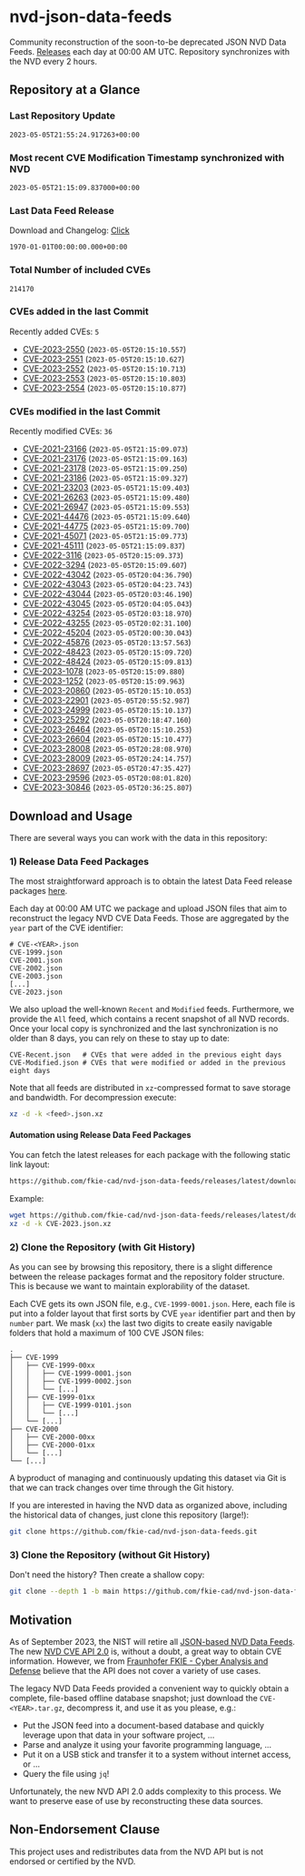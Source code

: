 # nvd-json-data-feeds

Community reconstruction of the soon-to-be deprecated JSON NVD Data Feeds. 
[Releases](releases/latest) each day at 00:00 AM UTC.
Repository synchronizes with the NVD every 2 hours.

## Repository at a Glance

### Last Repository Update

```plain
2023-05-05T21:55:24.917263+00:00
```

### Most recent CVE Modification Timestamp synchronized with NVD

```plain
2023-05-05T21:15:09.837000+00:00
```

### Last Data Feed Release

Download and Changelog: [Click](releases/latest)

```plain
1970-01-01T00:00:00.000+00:00
```

### Total Number of included CVEs

```plain
214170
```

### CVEs added in the last Commit

Recently added CVEs: `5`

* [CVE-2023-2550](CVE-2023/CVE-2023-25xx/CVE-2023-2550.json) (`2023-05-05T20:15:10.557`)
* [CVE-2023-2551](CVE-2023/CVE-2023-25xx/CVE-2023-2551.json) (`2023-05-05T20:15:10.627`)
* [CVE-2023-2552](CVE-2023/CVE-2023-25xx/CVE-2023-2552.json) (`2023-05-05T20:15:10.713`)
* [CVE-2023-2553](CVE-2023/CVE-2023-25xx/CVE-2023-2553.json) (`2023-05-05T20:15:10.803`)
* [CVE-2023-2554](CVE-2023/CVE-2023-25xx/CVE-2023-2554.json) (`2023-05-05T20:15:10.877`)


### CVEs modified in the last Commit

Recently modified CVEs: `36`

* [CVE-2021-23166](CVE-2021/CVE-2021-231xx/CVE-2021-23166.json) (`2023-05-05T21:15:09.073`)
* [CVE-2021-23176](CVE-2021/CVE-2021-231xx/CVE-2021-23176.json) (`2023-05-05T21:15:09.163`)
* [CVE-2021-23178](CVE-2021/CVE-2021-231xx/CVE-2021-23178.json) (`2023-05-05T21:15:09.250`)
* [CVE-2021-23186](CVE-2021/CVE-2021-231xx/CVE-2021-23186.json) (`2023-05-05T21:15:09.327`)
* [CVE-2021-23203](CVE-2021/CVE-2021-232xx/CVE-2021-23203.json) (`2023-05-05T21:15:09.403`)
* [CVE-2021-26263](CVE-2021/CVE-2021-262xx/CVE-2021-26263.json) (`2023-05-05T21:15:09.480`)
* [CVE-2021-26947](CVE-2021/CVE-2021-269xx/CVE-2021-26947.json) (`2023-05-05T21:15:09.553`)
* [CVE-2021-44476](CVE-2021/CVE-2021-444xx/CVE-2021-44476.json) (`2023-05-05T21:15:09.640`)
* [CVE-2021-44775](CVE-2021/CVE-2021-447xx/CVE-2021-44775.json) (`2023-05-05T21:15:09.700`)
* [CVE-2021-45071](CVE-2021/CVE-2021-450xx/CVE-2021-45071.json) (`2023-05-05T21:15:09.773`)
* [CVE-2021-45111](CVE-2021/CVE-2021-451xx/CVE-2021-45111.json) (`2023-05-05T21:15:09.837`)
* [CVE-2022-3116](CVE-2022/CVE-2022-31xx/CVE-2022-3116.json) (`2023-05-05T20:15:09.373`)
* [CVE-2022-3294](CVE-2022/CVE-2022-32xx/CVE-2022-3294.json) (`2023-05-05T20:15:09.607`)
* [CVE-2022-43042](CVE-2022/CVE-2022-430xx/CVE-2022-43042.json) (`2023-05-05T20:04:36.790`)
* [CVE-2022-43043](CVE-2022/CVE-2022-430xx/CVE-2022-43043.json) (`2023-05-05T20:04:23.743`)
* [CVE-2022-43044](CVE-2022/CVE-2022-430xx/CVE-2022-43044.json) (`2023-05-05T20:03:46.190`)
* [CVE-2022-43045](CVE-2022/CVE-2022-430xx/CVE-2022-43045.json) (`2023-05-05T20:04:05.043`)
* [CVE-2022-43254](CVE-2022/CVE-2022-432xx/CVE-2022-43254.json) (`2023-05-05T20:03:18.970`)
* [CVE-2022-43255](CVE-2022/CVE-2022-432xx/CVE-2022-43255.json) (`2023-05-05T20:02:31.100`)
* [CVE-2022-45204](CVE-2022/CVE-2022-452xx/CVE-2022-45204.json) (`2023-05-05T20:00:30.043`)
* [CVE-2022-45876](CVE-2022/CVE-2022-458xx/CVE-2022-45876.json) (`2023-05-05T20:13:57.563`)
* [CVE-2022-48423](CVE-2022/CVE-2022-484xx/CVE-2022-48423.json) (`2023-05-05T20:15:09.720`)
* [CVE-2022-48424](CVE-2022/CVE-2022-484xx/CVE-2022-48424.json) (`2023-05-05T20:15:09.813`)
* [CVE-2023-1078](CVE-2023/CVE-2023-10xx/CVE-2023-1078.json) (`2023-05-05T20:15:09.880`)
* [CVE-2023-1252](CVE-2023/CVE-2023-12xx/CVE-2023-1252.json) (`2023-05-05T20:15:09.963`)
* [CVE-2023-20860](CVE-2023/CVE-2023-208xx/CVE-2023-20860.json) (`2023-05-05T20:15:10.053`)
* [CVE-2023-22901](CVE-2023/CVE-2023-229xx/CVE-2023-22901.json) (`2023-05-05T20:55:52.987`)
* [CVE-2023-24999](CVE-2023/CVE-2023-249xx/CVE-2023-24999.json) (`2023-05-05T20:15:10.137`)
* [CVE-2023-25292](CVE-2023/CVE-2023-252xx/CVE-2023-25292.json) (`2023-05-05T20:18:47.160`)
* [CVE-2023-26464](CVE-2023/CVE-2023-264xx/CVE-2023-26464.json) (`2023-05-05T20:15:10.253`)
* [CVE-2023-26604](CVE-2023/CVE-2023-266xx/CVE-2023-26604.json) (`2023-05-05T20:15:10.477`)
* [CVE-2023-28008](CVE-2023/CVE-2023-280xx/CVE-2023-28008.json) (`2023-05-05T20:28:08.970`)
* [CVE-2023-28009](CVE-2023/CVE-2023-280xx/CVE-2023-28009.json) (`2023-05-05T20:24:14.757`)
* [CVE-2023-28697](CVE-2023/CVE-2023-286xx/CVE-2023-28697.json) (`2023-05-05T20:47:35.427`)
* [CVE-2023-29596](CVE-2023/CVE-2023-295xx/CVE-2023-29596.json) (`2023-05-05T20:08:01.820`)
* [CVE-2023-30846](CVE-2023/CVE-2023-308xx/CVE-2023-30846.json) (`2023-05-05T20:36:25.807`)


## Download and Usage

There are several ways you can work with the data in this repository:

### 1) Release Data Feed Packages

The most straightforward approach is to obtain the latest Data Feed release packages [here](releases/latest).

Each day at 00:00 AM UTC we package and upload JSON files that aim to reconstruct the legacy NVD CVE Data Feeds.
Those are aggregated by the `year` part of the CVE identifier:

```
# CVE-<YEAR>.json
CVE-1999.json
CVE-2001.json
CVE-2002.json
CVE-2003.json
[...]
CVE-2023.json
```

We also upload the well-known `Recent` and `Modified` feeds.
Furthermore, we provide the `All` feed, which contains a recent snapshot of all NVD records.
Once your local copy is synchronized and the last synchronization is no older than 8 days, you can rely on these to stay up to date:

```plain
CVE-Recent.json   # CVEs that were added in the previous eight days
CVE-Modified.json # CVEs that were modified or added in the previous eight days
```

Note that all feeds are distributed in `xz`-compressed format to save storage and bandwidth.
For decompression execute:

```sh
xz -d -k <feed>.json.xz
```


#### Automation using Release Data Feed Packages

You can fetch the latest releases for each package with the following static link layout:

```sh
https://github.com/fkie-cad/nvd-json-data-feeds/releases/latest/download/CVE-<YEAR>.json.xz
```

Example:

```sh
wget https://github.com/fkie-cad/nvd-json-data-feeds/releases/latest/download/CVE-2023.json.xz
xz -d -k CVE-2023.json.xz
```

### 2) Clone the Repository (with Git History)

As you can see by browsing this repository, there is a slight difference between the release packages format and the repository folder structure.
This is because we want to maintain explorability of the dataset.

Each CVE gets its own JSON file, e.g., `CVE-1999-0001.json`.
Here, each file is put into a folder layout that first sorts by CVE `year` identifier part and then by `number` part.
We mask (`xx`) the last two digits to create easily navigable folders that hold a maximum of 100 CVE JSON files:

```plain
.
├── CVE-1999
│   ├── CVE-1999-00xx
│   │   ├── CVE-1999-0001.json
│   │   ├── CVE-1999-0002.json
│   │   └── [...]
│   ├── CVE-1999-01xx
│   │   ├── CVE-1999-0101.json
│   │   └── [...]
│   └── [...]
├── CVE-2000
│   ├── CVE-2000-00xx
│   ├── CVE-2000-01xx
│   └── [...]
└── [...]
```

A byproduct of managing and continuously updating this dataset via Git is that we can track changes over time through the Git history.

If you are interested in having the NVD data as organized above, including the historical data of changes, just clone this repository (large!):

```sh
git clone https://github.com/fkie-cad/nvd-json-data-feeds.git
```

### 3) Clone the Repository (without Git History)

Don't need the history? Then create a shallow copy:

```sh
git clone --depth 1 -b main https://github.com/fkie-cad/nvd-json-data-feeds.git
```

## Motivation

As of September 2023, the NIST will retire all [JSON-based NVD Data Feeds](https://nvd.nist.gov/vuln/data-feeds#divRetirementBanner-1).
The new [NVD CVE API 2.0](https://nvd.nist.gov/developers/vulnerabilities) is, without a doubt, a great way to obtain CVE information.
However, we from [Fraunhofer FKIE - Cyber Analysis and Defense](https://www.fkie.fraunhofer.de/en/departments/cad.html) believe that the API does not cover a variety of use cases.

The legacy NVD Data Feeds provided a convenient way to quickly obtain a complete, file-based offline database snapshot; just download the `CVE-<YEAR>.tar.gz`, decompress it, and use it as you please, e.g.:

* Put the JSON feed into a document-based database and quickly leverage upon that data in your software project, ...
* Parse and analyze it using your favorite programming language, ...
* Put it on a USB stick and transfer it to a system without internet access, or ...
* Query the file using `jq`!

Unfortunately, the new NVD API 2.0 adds complexity to this process.
We want to preserve ease of use by reconstructing these data sources.

## Non-Endorsement Clause

This project uses and redistributes data from the NVD API but is not endorsed or certified by the NVD.